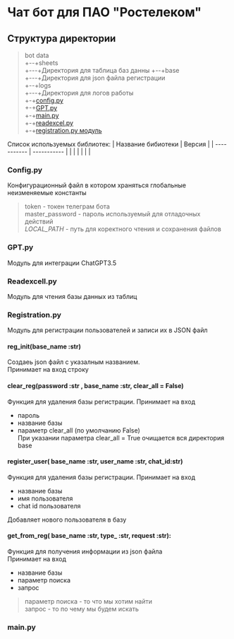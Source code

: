 # Чат бот для ПАО "Ростелеком"


## Структура директории
>bot
data  
+--+sheets  
+---+Директория для таблица баз данны
+--+base  
+---+Директория для json файла регистрации  
+--+logs  
+---+Директория для логов работы  
+-+[config.py](###config)  
+-+[GPT.py](#GPT)     
+-+[main.py](#main)   
+-+[readexcel.py](#excell)  
+-+[registration.py модуль](#json)    
 

Список используемых библиотек:
| Название бибиотеки | Версия |
| ----------- | ----------- |
|  |   |
|  |   |


### <a id="config">Config.py</a>  
Конфигурационный файл в котором храняться глобальные неизменяемые константы
> token - токен телеграм бота  
> master_password - пароль используемый для отладочных действий  
> _LOCAL_PATH_ - путь для коректного чтения и сохранения файлов 
### <a id="config">GPT.py</a>  
Модуль для интеграции ChatGPT3.5 
>
### <a id="config">Readexcell.py</a>  
Модуль для чтения базы данных из таблиц  
> 
### <a id="config">Registration.py</a>
Модуль для регистрации пользователей и записи их в JSON файл 

#### reg_init(base_name :str)  
Создаеь json файл с указалным названием.  
Принимает на вход строку 

#### clear_reg(password :str , base_name :str, clear_all = False) 
Функция для удаления базы регистрации.
Принимает на вход  
- пароль
- название базы
- параметр clear_all (по умолчанию False)  
При указании параметра clear_all = True очищается вся директория base

#### register_user( base_name :str, user_name :str, chat_id:str)  
Функция для удаления базы регистрации.
Принимает на вход  
- название базы
- имя пользователя
- chat id пользователя

Добавляет нового пользователя в базу 

#### get_from_reg( base_name :str, type_ :str, request :str):  
Функция для получения информации из json файла  
Принимает на вход    
- название базы
- параметр поиска
- запрос
>параметр поиска - то что мы хотим найти  
запрос - то по чему мы будем искать 


### <a id="config">main.py</a>  
